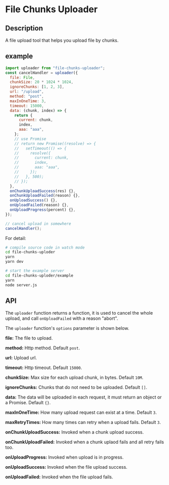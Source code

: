 # File Chunks Uploader

## Description

A file upload tool that helps you upload file by chunks.

## example

```js
import uploader from "file-chunks-uploader";
const cancelHandler = uploader({
  file: File,
  chunkSize: 20 * 1024 * 1024,
  ignoreChunks: [1, 2, 3],
  url: "/upload",
  method: "post",
  maxInOneTime: 3,
  timeout: 15000,
  data: (chunk, index) => {
    return {
      current: chunk,
      index,
      aaa: "aaa",
    };
    // use Promise
    // return new Promise((resolve) => {
    //   setTimeout(() => {
    //     resolve({
    //       current: chunk,
    //       index,
    //       aaa: "aaa",
    //     });
    //   }, 500);
    // });
  },
  onChunkUploadSuccess(res) {},
  onChunkUploadFailed(reason) {},
  onUploadSuccess() {},
  onUploadFailed(reason) {},
  onUploadProgress(percent) {},
});

// cancel upload in somewhere
cancelHandler();
```

For detail: 

```bash
# compile source code in watch mode
cd file-chunks-uploder
yarn
yarn dev

# start the example server
cd file-chunks-uploder/example
yarn
node server.js
```

## API

The `uploader` function returns a function, it is used to cancel the whole upload, and call `onUploadFailed` with a reason "abort".

The `uploader` function's `options` parameter is shown below.

**file:** The file to upload.

**method:** Http method. Default `post`.

**url:** Upload url.

**timeout:** Http timeout. Default `15000`.

**chunkSize:** Max size for each upload chunk, in bytes. Default `10M`.

**ignoreChunks:** Chunks that do not need to be uploaded. Default `[]`.

**data:** The data will be uploaded in each request, it must return an object or a Promise. Default `{}`.

**maxInOneTime:** How many upload request can exist at a time. Default `3`.

**maxRetryTimes:** How many times can retry when a upload fails. Default `3`.

**onChunkUploadSuccess:** Invoked when a chunk upload success.

**onChunkUploadFailed:** Invoked when a chunk uplaod fails and all retry fails too.

**onUploadProgress:** Invoked when upload is in progress.

**onUploadSuccess:** Invoked when the file upload success.

**onUploadFailed:** Invoked when the file upload fails.
